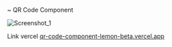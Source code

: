 ~ QR Code Component

![Screenshot_1](https://github.com/user-attachments/assets/106a4d90-7930-4ca0-9574-6de42ff4250b)

Link vercel [qr-code-component-lemon-beta.vercel.app](https://qr-code-component-lemon-beta.vercel.app/)
